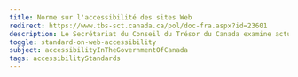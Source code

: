```yaml
---
title: Norme sur l'accessibilité des sites Web
redirect: https://www.tbs-sct.canada.ca/pol/doc-fra.aspx?id=23601
description: Le Secrétariat du Conseil du Trésor du Canada examine actuellement la Norme sur l'accessibilité des sites Web. Toutefois, dans le cadre d'un engagement visant à en arriver à un Canada sans obstacle, il est recommandé que les organisations adoptent la <a href="https://www.tbs-sct.canada.ca/pol/doc-fra.aspx?id=23601" hreflang="en">Norme européenne harmonisée (EN 301 549) (en anglais seulement) (<abbr lang="en" title="Portable Document Format">PDF</abbr>, 2 <abbr title="méga-octet">mo</abbr>)</a>, et qu'elles se conforment à l'orientation qui est accessible dans la <a href="https://www.tbs-sct.canada.ca/pol/doc-fra.aspx?id=32620">Ligne directrice sur l'utilisabilité de la technologie de l'information par tous</a>.
toggle: standard-on-web-accessibility
subject: accessibilityInTheGovernmentOfCanada
tags: accessibilityStandards
---
```

